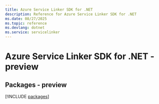 ```yaml
---
title: Azure Service Linker SDK for .NET
description: Reference for Azure Service Linker SDK for .NET
ms.date: 08/27/2025
ms.topic: reference
ms.devlang: dotnet
ms.service: servicelinker
---
```

# Azure Service Linker SDK for .NET - preview
## Packages - preview
[!INCLUDE [packages](service-linker-index.md)]